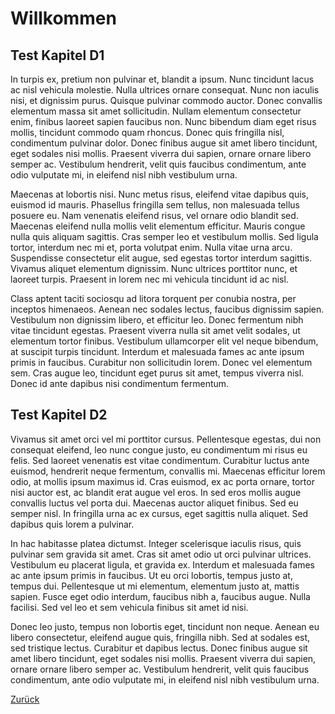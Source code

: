 # Willkommen

## Test Kapitel D1

In turpis ex, pretium non pulvinar et, blandit a ipsum. Nunc tincidunt lacus ac nisl vehicula molestie. Nulla ultrices ornare consequat. Nunc non iaculis nisi, et dignissim purus. Quisque pulvinar commodo auctor. Donec convallis elementum massa sit amet sollicitudin. Nullam elementum consectetur enim, finibus laoreet sapien faucibus non. Nunc bibendum diam eget risus mollis, tincidunt commodo quam rhoncus. Donec quis fringilla nisl, condimentum pulvinar dolor. Donec finibus augue sit amet libero tincidunt, eget sodales nisi mollis. Praesent viverra dui sapien, ornare ornare libero semper ac. Vestibulum hendrerit, velit quis faucibus condimentum, ante odio vulputate mi, in eleifend nisl nibh vestibulum urna.

Maecenas at lobortis nisi. Nunc metus risus, eleifend vitae dapibus quis, euismod id mauris. Phasellus fringilla sem tellus, non malesuada tellus posuere eu. Nam venenatis eleifend risus, vel ornare odio blandit sed. Maecenas eleifend nulla mollis velit elementum efficitur. Mauris congue nulla quis aliquam sagittis. Cras semper leo et vestibulum mollis. Sed ligula tortor, interdum nec mi et, porta volutpat enim. Nulla vitae urna arcu. Suspendisse consectetur elit augue, sed egestas tortor interdum sagittis. Vivamus aliquet elementum dignissim. Nunc ultrices porttitor nunc, et laoreet turpis. Praesent in lorem nec mi vehicula tincidunt id ac nisl.

Class aptent taciti sociosqu ad litora torquent per conubia nostra, per inceptos himenaeos. Aenean nec sodales lectus, faucibus dignissim sapien. Vestibulum non dignissim libero, et efficitur leo. Donec fermentum nibh vitae tincidunt egestas. Praesent viverra nulla sit amet velit sodales, ut elementum tortor finibus. Vestibulum ullamcorper elit vel neque bibendum, at suscipit turpis tincidunt. Interdum et malesuada fames ac ante ipsum primis in faucibus. Curabitur non sollicitudin lorem. Donec vel elementum sem. Cras augue leo, tincidunt eget purus sit amet, tempus viverra nisl. Donec id ante dapibus nisi condimentum fermentum.

## Test Kapitel D2

Vivamus sit amet orci vel mi porttitor cursus. Pellentesque egestas, dui non consequat eleifend, leo nunc congue justo, eu condimentum mi risus eu felis. Sed laoreet venenatis est vitae condimentum. Curabitur luctus ante euismod, hendrerit neque fermentum, convallis mi. Maecenas efficitur lorem odio, at mollis ipsum maximus id. Cras euismod, ex ac porta ornare, tortor nisi auctor est, ac blandit erat augue vel eros. In sed eros mollis augue convallis luctus vel porta dui. Maecenas auctor aliquet finibus. Sed eu semper nisl. In fringilla urna ac ex cursus, eget sagittis nulla aliquet. Sed dapibus quis lorem a pulvinar.

In hac habitasse platea dictumst. Integer scelerisque iaculis risus, quis pulvinar sem gravida sit amet. Cras sit amet odio ut orci pulvinar ultrices. Vestibulum eu placerat ligula, et gravida ex. Interdum et malesuada fames ac ante ipsum primis in faucibus. Ut eu orci lobortis, tempus justo at, tempus dui. Pellentesque ut mi elementum, elementum justo at, mattis sapien. Fusce eget odio interdum, faucibus nibh a, faucibus augue. Nulla facilisi. Sed vel leo et sem vehicula finibus sit amet id nisi.

Donec leo justo, tempus non lobortis eget, tincidunt non neque. Aenean eu libero consectetur, eleifend augue quis, fringilla nibh. Sed at sodales est, sed tristique lectus. Curabitur et dapibus lectus. Donec finibus augue sit amet libero tincidunt, eget sodales nisi mollis. Praesent viverra dui sapien, ornare ornare libero semper ac. Vestibulum hendrerit, velit quis faucibus condimentum, ante odio vulputate mi, in eleifend nisl nibh vestibulum urna.

[Zurück](index.md)